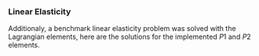 ### Linear Elasticity
Additionaly, a benchmark linear elasticity problem was solved with the Lagrangian elements, here are the solutions for the implemented $P1$ and $P2$ elements.
